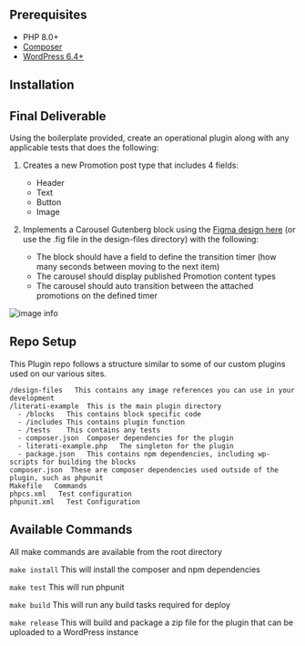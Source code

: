 ## Prerequisites

* PHP 8.0+
* [Composer](https://getcomposer.org/download/)
* [WordPress 6.4+](https://wordpress.org/download/releases/)

## Installation




## Final Deliverable
Using the boilerplate provided, create an operational plugin along with any applicable tests that does the following:

1.  Creates a new Promotion post type that includes 4 fields:
    * Header
    * Text
    * Button
    * Image

2.  Implements a Carousel Gutenberg block using the [Figma design here](https://www.figma.com/proto/cb6J47VWG0OiNHgHYrFfYJ/Literati-Example-Carousel?page-id=0%3A1&type=design&node-id=1-2&viewport=1037%2C847%2C1&t=6HoJEb2wYGRRrobI-8&scaling=scale-down&starting-point-node-id=1%3A2&device-frame=0&hotspot-hints=0&disable-default-keyboard-nav=1&hide-ui=1) (or use the .fig file in the design-files directory) with the following:
    * The block should have a field to define the transition timer (how many seconds between moving to the next item)
    * The carousel should display published Promotion content types
    * The carousel should auto transition between the attached promotions on the defined timer


![image info](./design-files/literati_example_carousel.jpg)

## Repo Setup
This Plugin repo follows a structure similar to some of our custom plugins used on our various sites.

```
/design-files   This contains any image references you can use in your development
/literati-example  This is the main plugin directory
  - /blocks   This contains block specific code
  - /includes This contains plugin function
  - /tests    This contains any tests
  - composer.json  Composer dependencies for the plugin
  - literati-example.php   The singleton for the plugin
  - package.json   This contains npm dependencies, including wp-scripts for building the blocks
composer.json  These are composer dependencies used outside of the plugin, such as phpunit
Makefile   Commands
phpcs.xml   Test configuration
phpunit.xml   Test Configuration
```

## Available Commands
All make commands are available from the root directory

```make install```
This will install the composer and npm dependencies

```make test```
This will run phpunit

```make build```
This will run any build tasks required for deploy

```make release```
This will build and package a zip file for the plugin that can be uploaded to a WordPress instance
